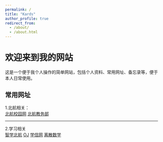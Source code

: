 ```yaml
---
permalink: /
title: "Kards"
author_profile: true
redirect_from: 
  - /about/
  - /about.html
---
```


# 欢迎来到我的网站  
这是一个便于我个人操作的简单网站，包括个人资料、常用网址、备忘录等，便于本人日常使用。  
## 常用网址  
1.北航相关：  
[北航校园网](https://zfw.buaa.edu.cn/home) [北航教务部](https://jiaowu.buaa.edu.cn/bhjwc2.0/index/index.do)  
___
2.学习相关  
[智学北航](https://spoc.buaa.edu.cn/spocnew/jxkj2) [OJ](https://accoding.buaa.edu.cn/index) [学信网](https://my.chsi.com.cn/archive/index.action?trnd=85818430891183444954623647908675) [离散数学](https://dmplatform.buaa.edu.cn/index)
